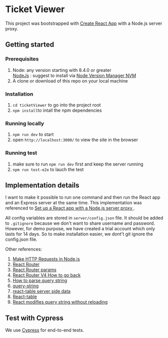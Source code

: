 # Ticket Viewer
This project was bootstrapped with [Create React App](https://github.com/facebook/create-react-app) with a Node.js server proxy.

## Getting started

### Prerequisites
1. Node: any version starting with 8.4.0 or greater<br>
[NodeJs](http://nodejs.org/) : suggest to install via [Node Version Manager NVM](https://github.com/creationix/nvm)<br>
2. A clone or download of this repo on your local machine

### Installation
1. `cd ticketViewer` to go into the project root
2. `npm install`to intall the npm dependencies

### Running locally
1. `npm run dev` to start
2. open `http://localhost:3000/` to view the site in the browser


### Running test
1. make sure to run `npm run dev` first and keep the server running
2. `npm run test-e2e` to lauch the test

## Implementation details

I want to make it possible to run one command and then run the React app and an Express server at the same time.  This implementation was referenced to [Set up a React app with a Node.js server proxy
](https://www.twilio.com/blog/react-app-with-node-js-server-proxy).

All config variables are stored in `server/config.json` file. It should be added to `.gitignore` because we don't want to share username and password. However, for demo purpose, we have created a trial account which only lasts for 14 days. So to make installation easier, we dont't git ignore the config.json file.



Other references: 

1. [Make HTTP Requests in Node.js](https://www.twilio.com/blog/2017/08/http-requests-in-node-js.html)
2. [React Router](https://reacttraining.com/react-router/web/example/basic)
3. [React Router params](https://scotch.io/courses/using-react-router-4/route-params)
4. [React Router V4 How to go back](https://stackoverflow.com/questions/46681387/react-router-v4-how-to-go-back)
5. [How to parse query string](https://stackoverflow.com/questions/43216569/how-to-get-query-parameters-in-react-router-v4)
6. [query-string](https://github.com/sindresorhus/query-string)
7. [react-table server side data](https://codesandbox.io/s/github/tannerlinsley/react-table/tree/master/archives/v6-examples/react-table-server-side-data)
8. [React-table](https://github.com/tannerlinsley/react-table/tree/v6#props)
9. [React modifies query string without reloading](https://stackoverflow.com/questions/10970078/modifying-a-query-string-without-reloading-the-page)

## Test with Cypress
We use [Cypress](https://www.cypress.io/) for end-to-end tests. 

